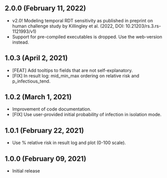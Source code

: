 ## 2.0.0 (February 11, 2022)

  * v2.0! Modeling temporal RDT sensitivity as published in preprint on human challenge study by Killingley et al. (2022, DOI: 10.21203/rs.3.rs-1121993/v1)
  * Support for pre-compiled executables is dropped. Use the web-version instead.

## 1.0.3 (April 2, 2021)

  * [FEAT] Add tooltips to fields that are not self-explanatory.
  * [FIX] In result log: mid_min_max ordering on relative risk and p_infectious_tend.

## 1.0.2 (March 1, 2021)

  * Improvement of code documentation.
  * [FIX] Use user-provided initial probability of infection in isolation mode.

## 1.0.1 (February 22, 2021)

  * Use % relative risk in result log and plot (0-100 scale).

## 1.0.0 (February 09, 2021)

  * Initial release

